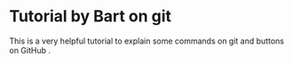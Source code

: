 # Tutorial by Bart on git
This is a very helpful tutorial to explain some commands on git and buttons on GitHub .


